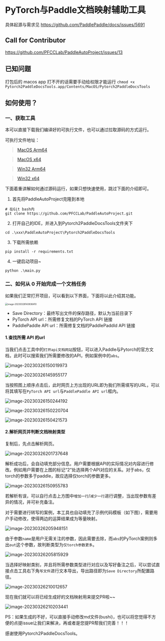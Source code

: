 # PyTorch与Paddle文档映射辅助工具

具体起源与需求见 https://github.com/PaddlePaddle/docs/issues/5691

## Call for Contributor

https://github.com/PFCCLab/PaddleAutoProject/issues/13

## 已知问题

打包后的 macos app 打不开的话需要手动给权限才能运行 `chmod +x Pytorch2PaddleDocsTools.app/Contents/MacOS/Pytorch2PaddleDocsTools`

## 如何使用？

### 一、获取工具

本可以直接下载我们编译好的可执行文件，也可以通过拉取源码的方式运行。

可执行文件地址：
> [MacOS Arm64](https://github.com/Liyulingyue/PaddleAutoProject/suites/11815720661/artifacts/616952940)

> [MacOS x64](https://github.com/Liyulingyue/PaddleAutoProject/suites/11815720661/artifacts/616952941)

> [Win32 Arm64](https://github.com/Liyulingyue/PaddleAutoProject/suites/11815720661/artifacts/616952942)

> [Win32 x64](https://github.com/Liyulingyue/PaddleAutoProject/suites/11815720661/artifacts/616952943)

下面着重讲解如何通过源码运行，如果只想快速使用，跳过下面的介绍即可。

1. 首先将PaddleAutoProject克隆到本地

~~~shell
# 在Git bash内
git clone https://github.com/PFCCLab/PaddleAutoProject.git
~~~

2. 打开自己的IDE，并进入到Pytorch2PaddleDocsTools文件夹下

~~~shell
cd .\xxx\PaddleAutoProject\Pytorch2PaddleDocsTools
~~~

3. 下载所需依赖

~~~shell
pip install -r requirements.txt
~~~

4. 一键启动项目~

~~~shell
python .\main.py
~~~

### 二、如何从 0 开始完成一个文档任务

如果我们正常打开项目，可以看到以下界面，下面将以此介绍其功能。

<img src="README/image-20230326143836410.png" alt="image-20230326143836410" style="zoom:50%;" />



- Save Directory：最终写出文件的保存路径，默认为当前目录下
- PyTorch API url：所需修复文档的PyTorch API 链接
- PaddlePaddle API url：所需修复文档的PaddlePaddld API 链接

#### 1.查找所需 API 的url

当我们点击工具中的`打开api文档网站`按钮，可以进入Paddle与Pytorch的官方文档，此时可以搜索我们所需要修改的API，例如案例中的`abs`。

![image-20230326150019973](README/image-20230326150019973.png)

![image-20230326145955177](README/image-20230326145955177.png)

当按照图上顺序点击后，此时网页上方出现的URL即为我们所需填写的URL，可以将其填写在`PyTorch API url`与`PaddlePaddle API url`框内。

![image-20230326150244192](README/image-20230326150244192.png)

![image-20230326150220704](README/image-20230326150220704.png)

![image-20230326150421573](README/image-20230326150421573.png)

#### 2.解析网页并判断文档映射类型

复制后，先点击解析网页。

![image-20230326201737648](README/image-20230326201737648.png)

解析成功后，会自动填充部分信息。用户需要根据API的实际情况对内容进行修改。例如用户需要在上图的标记“2”处选择两个API对应的关系。对于abs，仅torch的参数多于paddle，故应选择仅torch的参数更多。

![image-20230326150955783](README/image-20230326150955783.png)

若解析有误，可以自行点击上方图中`增加一行`/`减少一行`进行调整，当出现参数有差异的情况，并可补充备注。

对于需要进行转写的案例，本工具也自动填充了示例代码模板（如下图），需要用户手动修改，使得两边的运算结果成为等量映射。

![image-20230326205948151](README/image-20230326205948151.png)

由于参数`name`是用户无需关注的参数，因此需要去除，而`abs`的PyTorch案例则多出`out`这个参数，故判断类型为`仅torch参数更多`。

![image-20230326205815929](README/image-20230326205815929.png)

当选择好映射类别，并且将所需参数类型进行对应以及写好备注之后，可以尝试直接点击工具右下角`写文件`进行文本导出，导出路径即为`Save Directory`所配置路径。

![image-20230326210012657](README/image-20230326210012657.png)

现在我们就可以将已经生成好的文档映射用来提交PR啦~~

![image-20230326210203441](README/image-20230326210203441.png)

PS：如果生成的不好，可以直接手动修改md文件(bushi)，也可以将您觉得不方便的点提issue让我们来解决，再或者是您提PR帮我们完善！！！

感谢使用Pytorch2PaddleDocsTools。